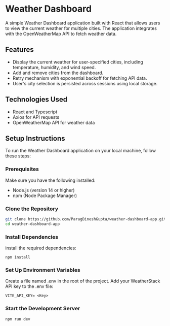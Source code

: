 # Weather Dashboard

A simple Weather Dashboard application built with React that allows users to view the current weather for multiple cities. The application integrates with the OpenWeatherMap API to fetch weather data.

## Features

- Display the current weather for user-specified cities, including temperature, humidity, and wind speed.
- Add and remove cities from the dashboard.
- Retry mechanism with exponential backoff for fetching API data.
- User's city selection is persisted across sessions using local storage.

## Technologies Used

- React and Typescript
- Axios for API requests
- OpenWeatherMap API for weather data

## Setup Instructions

To run the Weather Dashboard application on your local machine, follow these steps:

### Prerequisites

Make sure you have the following installed:

- Node.js (version 14 or higher)
- npm (Node Package Manager)

### Clone the Repository

```bash
git clone https://github.com/ParagDineshGupta/weather-dashboard-app.git
cd weather-dashboard-app
```

### Install Dependencies

install the required dependencies:

```
npm install
```

### Set Up Environment Variables

Create a file named .env in the root of the project.
Add your WeatherStack API key to the .env file:

```
VITE_API_KEY= <Key>
```

### Start the Development Server

```
npm run dev

```
